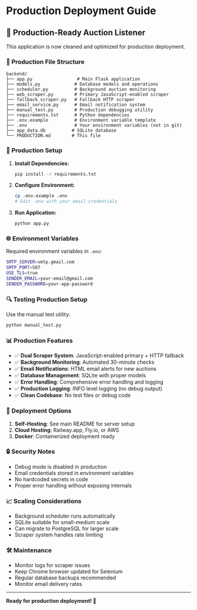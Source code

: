 # Production Deployment Guide

## 🚀 Production-Ready Auction Listener

This application is now cleaned and optimized for production deployment.

### 📁 **Production File Structure**

```
backend/
├── app.py                 # Main Flask application
├── models.py             # Database models and operations
├── scheduler.py          # Background auction monitoring
├── web_scraper.py        # Primary JavaScript-enabled scraper
├── fallback_scraper.py   # Fallback HTTP scraper
├── email_service.py      # Email notification system
├── manual_test.py        # Production debugging utility
├── requirements.txt      # Python dependencies
├── .env.example          # Environment variable template
├── .env                  # Your environment variables (not in git)
├── app_data.db          # SQLite database
└── PRODUCTION.md        # This file
```

### 🔧 **Production Setup**

1. **Install Dependencies:**
   ```bash
   pip install -r requirements.txt
   ```

2. **Configure Environment:**
   ```bash
   cp .env.example .env
   # Edit .env with your email credentials
   ```

3. **Run Application:**
   ```bash
   python app.py
   ```

### 🌐 **Environment Variables**

Required environment variables in `.env`:

```bash
SMTP_SERVER=smtp.gmail.com
SMTP_PORT=587
USE_TLS=true
SENDER_EMAIL=your-email@gmail.com
SENDER_PASSWORD=your-app-password
```

### 🔍 **Testing Production Setup**

Use the manual test utility:
```bash
python manual_test.py
```

### 📊 **Production Features**

- ✅ **Dual Scraper System**: JavaScript-enabled primary + HTTP fallback
- ✅ **Background Monitoring**: Automated 30-minute checks
- ✅ **Email Notifications**: HTML email alerts for new auctions
- ✅ **Database Management**: SQLite with proper models
- ✅ **Error Handling**: Comprehensive error handling and logging
- ✅ **Production Logging**: INFO level logging (no debug output)
- ✅ **Clean Codebase**: No test files or debug code

### 🚀 **Deployment Options**

1. **Self-Hosting**: See main README for server setup
2. **Cloud Hosting**: Railway.app, Fly.io, or AWS
3. **Docker**: Containerized deployment ready

### 🔒 **Security Notes**

- Debug mode is disabled in production
- Email credentials stored in environment variables
- No hardcoded secrets in code
- Proper error handling without exposing internals

### 📈 **Scaling Considerations**

- Background scheduler runs automatically
- SQLite suitable for small-medium scale
- Can migrate to PostgreSQL for larger scale
- Scraper system handles rate limiting

### 🛠️ **Maintenance**

- Monitor logs for scraper issues
- Keep Chrome browser updated for Selenium
- Regular database backups recommended
- Monitor email delivery rates

---

**Ready for production deployment! 🎉**
